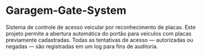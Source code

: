 # Garagem-Gate-System
Sistema de controle de acesso veicular por reconhecimento de placas. Este projeto permite a abertura automática do portão para veículos com placas previamente cadastradas. Todas as tentativas de acesso — autorizadas ou negadas — são registradas em um log para fins de auditoria.
